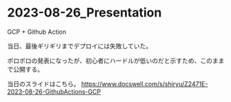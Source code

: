 # 2023-08-26_Presentation
GCP + Github Action

当日、最後ギリギリまでデプロイには失敗していた。

ボロボロの発表になったが、初心者にハードルが低いのだと示すため、このままで公開する。

当日のスライドはこちら。
https://www.docswell.com/s/shiryu/Z2471E-2023-08-26-GithubActions-GCP
